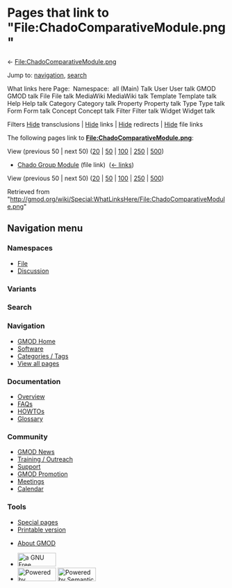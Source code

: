 <div id="mw-page-base" class="noprint">

</div>

<div id="mw-head-base" class="noprint">

</div>

<div id="content" class="mw-body" role="main">

<span id="top"></span>

<div id="mw-js-message" style="display:none;">

</div>



# <span dir="auto">Pages that link to "File:ChadoComparativeModule.png"</span>

<div id="bodyContent">

<div id="contentSub">

←
[File:ChadoComparativeModule.png](/wiki/File:ChadoComparativeModule.png "File:ChadoComparativeModule.png")

</div>

<div id="jump-to-nav" class="mw-jump">

Jump to: [navigation](#mw-navigation), [search](#p-search)

</div>

<div id="mw-content-text">

What links here Page:  Namespace:  all (Main) Talk User User talk GMOD
GMOD talk File File talk MediaWiki MediaWiki talk Template Template talk
Help Help talk Category Category talk Property Property talk Type Type
talk Form Form talk Concept Concept talk Filter Filter talk Widget
Widget talk

Filters
[Hide](/mediawiki/index.php?title=Special:WhatLinksHere/File:ChadoComparativeModule.png&hidetrans=1 "Special:WhatLinksHere/File:ChadoComparativeModule.png")
transclusions \|
[Hide](/mediawiki/index.php?title=Special:WhatLinksHere/File:ChadoComparativeModule.png&hidelinks=1 "Special:WhatLinksHere/File:ChadoComparativeModule.png")
links \|
[Hide](/mediawiki/index.php?title=Special:WhatLinksHere/File:ChadoComparativeModule.png&hideredirs=1 "Special:WhatLinksHere/File:ChadoComparativeModule.png")
redirects \|
[Hide](/mediawiki/index.php?title=Special:WhatLinksHere/File:ChadoComparativeModule.png&hideimages=1 "Special:WhatLinksHere/File:ChadoComparativeModule.png")
file links

The following pages link to
**[File:ChadoComparativeModule.png](/wiki/File:ChadoComparativeModule.png "File:ChadoComparativeModule.png")**:

View (previous 50 \| next 50)
([20](/mediawiki/index.php?title=Special:WhatLinksHere/File:ChadoComparativeModule.png&limit=20 "Special:WhatLinksHere/File:ChadoComparativeModule.png")
\|
[50](/mediawiki/index.php?title=Special:WhatLinksHere/File:ChadoComparativeModule.png&limit=50 "Special:WhatLinksHere/File:ChadoComparativeModule.png")
\|
[100](/mediawiki/index.php?title=Special:WhatLinksHere/File:ChadoComparativeModule.png&limit=100 "Special:WhatLinksHere/File:ChadoComparativeModule.png")
\|
[250](/mediawiki/index.php?title=Special:WhatLinksHere/File:ChadoComparativeModule.png&limit=250 "Special:WhatLinksHere/File:ChadoComparativeModule.png")
\|
[500](/mediawiki/index.php?title=Special:WhatLinksHere/File:ChadoComparativeModule.png&limit=500 "Special:WhatLinksHere/File:ChadoComparativeModule.png"))

- [Chado Group Module](/wiki/Chado_Group_Module "Chado Group Module")
  (file link) ‎ <span class="mw-whatlinkshere-tools">([←
  links](/mediawiki/index.php?title=Special:WhatLinksHere&target=Chado+Group+Module "Special:WhatLinksHere"))</span>

View (previous 50 \| next 50)
([20](/mediawiki/index.php?title=Special:WhatLinksHere/File:ChadoComparativeModule.png&limit=20 "Special:WhatLinksHere/File:ChadoComparativeModule.png")
\|
[50](/mediawiki/index.php?title=Special:WhatLinksHere/File:ChadoComparativeModule.png&limit=50 "Special:WhatLinksHere/File:ChadoComparativeModule.png")
\|
[100](/mediawiki/index.php?title=Special:WhatLinksHere/File:ChadoComparativeModule.png&limit=100 "Special:WhatLinksHere/File:ChadoComparativeModule.png")
\|
[250](/mediawiki/index.php?title=Special:WhatLinksHere/File:ChadoComparativeModule.png&limit=250 "Special:WhatLinksHere/File:ChadoComparativeModule.png")
\|
[500](/mediawiki/index.php?title=Special:WhatLinksHere/File:ChadoComparativeModule.png&limit=500 "Special:WhatLinksHere/File:ChadoComparativeModule.png"))

</div>

<div class="printfooter">

Retrieved from
"<http://gmod.org/wiki/Special:WhatLinksHere/File:ChadoComparativeModule.png>"

</div>

<div id="catlinks" class="catlinks catlinks-allhidden">

</div>

<div class="visualClear">

</div>

</div>

</div>

<div id="mw-navigation">

## Navigation menu

<div id="mw-head">



<div id="left-navigation">

<div id="p-namespaces" class="vectorTabs" role="navigation"
aria-labelledby="p-namespaces-label">

### Namespaces

- <span id="ca-nstab-image"><a href="/wiki/File:ChadoComparativeModule.png" accesskey="c"
  title="View the file page [c]">File</a></span>
- <span id="ca-talk"><a
  href="/mediawiki/index.php?title=File_talk:ChadoComparativeModule.png&amp;action=edit&amp;redlink=1"
  accesskey="t"
  title="Discussion about the content page [t]">Discussion</a></span>

</div>

<div id="p-variants" class="vectorMenu emptyPortlet" role="navigation"
aria-labelledby="p-variants-label">

### 

### Variants[](#)

<div class="menu">

</div>

</div>

</div>

<div id="right-navigation">





</div>

<div id="p-search" role="search">

### Search

<div id="simpleSearch">

</div>

</div>

</div>

</div>

<div id="mw-panel">

<div id="p-logo" role="banner">

<a href="/wiki/Main_Page"
style="background-image: url(http://gmod.org/images/GMOD-cogs.png);"
title="Visit the main page"></a>

</div>

<div id="p-Navigation" class="portal" role="navigation"
aria-labelledby="p-Navigation-label">

### Navigation

<div class="body">

- <span id="n-GMOD-Home">[GMOD Home](/wiki/Main_Page)</span>
- <span id="n-Software">[Software](/wiki/GMOD_Components)</span>
- <span id="n-Categories-.2F-Tags">[Categories /
  Tags](/wiki/Categories)</span>
- <span id="n-View-all-pages">[View all
  pages](/wiki/Special:AllPages)</span>

</div>

</div>

<div id="p-Documentation" class="portal" role="navigation"
aria-labelledby="p-Documentation-label">

### Documentation

<div class="body">

- <span id="n-Overview">[Overview](/wiki/Overview)</span>
- <span id="n-FAQs">[FAQs](/wiki/Category:FAQ)</span>
- <span id="n-HOWTOs">[HOWTOs](/wiki/Category:HOWTO)</span>
- <span id="n-Glossary">[Glossary](/wiki/Glossary)</span>

</div>

</div>

<div id="p-Community" class="portal" role="navigation"
aria-labelledby="p-Community-label">

### Community

<div class="body">

- <span id="n-GMOD-News">[GMOD News](/wiki/GMOD_News)</span>
- <span id="n-Training-.2F-Outreach">[Training /
  Outreach](/wiki/Training_and_Outreach)</span>
- <span id="n-Support">[Support](/wiki/Support)</span>
- <span id="n-GMOD-Promotion">[GMOD
  Promotion](/wiki/GMOD_Promotion)</span>
- <span id="n-Meetings">[Meetings](/wiki/Meetings)</span>
- <span id="n-Calendar">[Calendar](/wiki/Calendar)</span>

</div>

</div>

<div id="p-tb" class="portal" role="navigation"
aria-labelledby="p-tb-label">

### Tools

<div class="body">

- <span id="t-specialpages"><a href="/wiki/Special:SpecialPages" accesskey="q"
  title="A list of all special pages [q]">Special pages</a></span>
- <span id="t-print"><a
  href="/mediawiki/index.php?title=Special:WhatLinksHere/File:ChadoComparativeModule.png&amp;printable=yes"
  rel="alternate" accesskey="p"
  title="Printable version of this page [p]">Printable version</a></span>

</div>

</div>

</div>

</div>

<div id="footer" role="contentinfo">

- <span id="footer-places-about">[About
  GMOD](/wiki/GMOD:About "GMOD:About")</span>

<!-- -->

- <span id="footer-copyrightico">[<img src="http://www.gnu.org/graphics/gfdl-logo-small.png" width="88"
  height="31" alt="a GNU Free Documentation License" />](http://www.gnu.org/licenses/fdl-1.3.html)</span>
- <span id="footer-poweredbyico">[<img src="/mediawiki/skins/common/images/poweredby_mediawiki_88x31.png"
  width="88" height="31" alt="Powered by MediaWiki" />](//www.mediawiki.org/)
  [<img
  src="/mediawiki/extensions/SemanticMediaWiki/includes/../resources/images/smw_button.png"
  width="88" height="31" alt="Powered by Semantic MediaWiki" />](https://www.semantic-mediawiki.org/wiki/Semantic_MediaWiki)</span>

<div style="clear:both">

</div>

</div>
